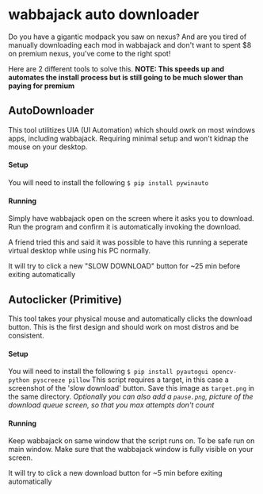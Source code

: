 # wabbajack auto downloader
Do you have a gigantic modpack you saw on nexus? And are you tired of manually downloading each mod in wabbajack and don't want to spent $8 on premium nexus, you've come to the right spot!

Here are 2 different tools to solve this.
**NOTE: This speeds up and automates the install process but is still going to be much slower than paying for premium**

## AutoDownloader
This tool utilitizes UIA (UI Automation) which should owrk on most windows apps, including wabbajack. Requiring minimal setup and won't kidnap the mouse on your desktop.
#### Setup
You will need to install the following `$ pip install pywinauto`
#### Running
Simply have wabbajack open on the screen where it asks you to download. Run the program and confirm it is automatically invoking the download.

A friend tried this and said it was possible to have this running a seperate virtual desktop while using his PC normally.

It will try to click a new "SLOW DOWNLOAD" button for ~25 min before exiting automatically
## Autoclicker (Primitive)
This tool takes your physical mouse and automatically clicks the download button. This is the first design and should work on most distros and be consistent.
#### Setup
You will need to install the following `$ pip install pyautogui opencv-python pyscreeze pillow`
This script requires a target, in this case a screenshot of the 'slow download' button. Save this image as `target.png` in the same directory.
*Optionally you can also add a `pause.png`, picture of the download queue screen, so that you max attempts don't count*
#### Running
Keep wabbajack on same window that the script runs on. To be safe run on main window. Make sure that the wabbajack window is fully visible on your screen.

It will try to click a new download button for ~5 min before exiting automatically